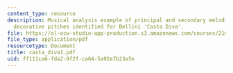 ```yaml
---
content_type: resource
description: Musical analysis example of principal and secondary melodic tones, with
  decorative pitches identified for Bellini 'Casta Diva'.
file: https://ol-ocw-studio-app-production.s3.amazonaws.com/courses/21m-350-musical-analysis-spring-2008/ff111ca6fda29f2fca645a92e7b23a5e_casta_diva1.pdf
file_type: application/pdf
resourcetype: Document
title: casta_diva1.pdf
uid: ff111ca6-fda2-9f2f-ca64-5a92e7b23a5e
---
```

